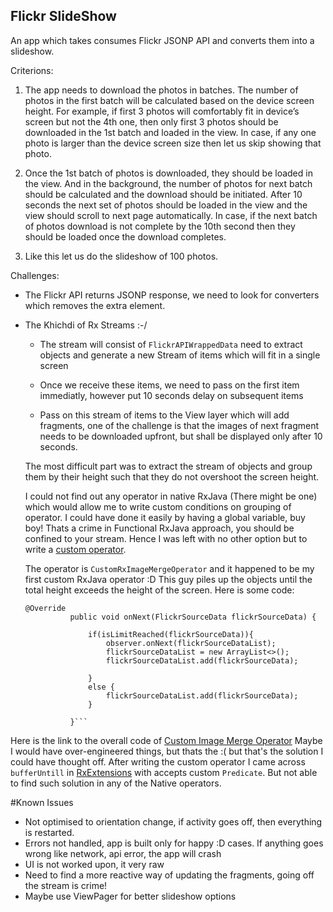 ## Flickr SlideShow
An app which takes consumes Flickr JSONP API and converts them into a slideshow.

Criterions:
1. The app needs to download the photos in batches. The number of photos in the first batch will be calculated based on the device screen height.  For example, if first 3 photos will comfortably fit in device’s screen but not the 4th one, then only first 3 photos should be downloaded in the 1st batch and loaded in the view. In case, if any one photo is larger than the device screen size then let us skip showing that photo.

2. Once the 1st batch of photos is downloaded, they should be loaded in the view. And in the background, the number of photos for next batch should be calculated and the download should be initiated. 
After 10 seconds the next set of photos should be loaded in the view and the view should scroll to next page automatically. In case, if the next batch of photos download is not complete by the 10th second then they should be loaded once the download completes. 

3. Like this let us do the slideshow of 100 photos.

Challenges:

* The Flickr API returns JSONP response, we need to look for converters which removes the extra element. 
* The Khichdi of Rx Streams :-/
  * The stream will consist of ```FlickrAPIWrappedData``` need to extract objects and generate a new Stream of items which will fit
  in a single screen
  
  * Once we receive these items, we need to pass on the first item immediatly, however put 10 seconds delay on subsequent items
  * Pass on this stream of items to the View layer which will add fragments, one of the challenge is that the images of next fragment
  needs to be downloaded upfront, but shall be displayed only after 10 seconds.
  
  The most difficult part was to extract the stream of objects and group them by their height such that they do not overshoot the 
  screen height.
  
  I could not find out any operator in native RxJava (There might be one) which would allow me to write custom conditions on grouping 
  of operator. I could have done it easily by having a global variable, buy boy! Thats a crime in Functional RxJava approach, you should
  be confined to your stream. Hence I was left with no other option but to write a [custom operator](https://github.com/ReactiveX/RxJava/wiki/Writing-operators-for-2.0).
  
  The operator is ```CustomRxImageMergeOperator``` and it happened to be my first custom RxJava operator :D
  This guy piles up the objects until the total height exceeds the height of the screen. Here is some code:
  
  ```
  @Override
            public void onNext(FlickrSourceData flickrSourceData) {

                if(isLimitReached(flickrSourceData)){
                    observer.onNext(flickrSourceDataList);
                    flickrSourceDataList = new ArrayList<>();
                    flickrSourceDataList.add(flickrSourceData);

                }
                else {
                    flickrSourceDataList.add(flickrSourceData);
                }

            }```

Here is the link to the overall code of [Custom Image Merge Operator](https://github.com/aasaandinesh/flickr-slideshow/blob/master/app/src/main/java/widgets/dinesh/com/flickrslideshow/base/CustomRxImageMergeOperator.java)
Maybe I would have over-engineered things, but thats the :( but that's the solution I could have thought off. After writing the custom 
operator I came across ```bufferUntill``` in [RxExtensions](https://github.com/akarnokd/RxJava2Extensions#flowabletransformersbufferwhile)
with accepts custom ```Predicate```. But not able to find such solution in any of the Native operators.

#Known Issues
* Not optimised to orientation change, if activity goes off, then everything is restarted.
* Errors not handled, app is built only for happy :D cases. If anything goes wrong like network, api error, the app will crash
* UI is not worked upon, it very raw
* Need to find a more reactive way of updating the fragments, going off the stream is crime!
* Maybe use ViewPager for better slideshow options



